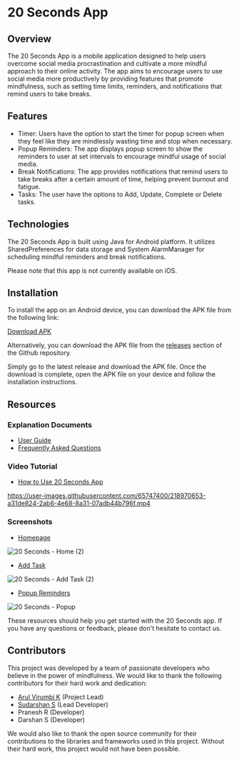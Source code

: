 # 20 Seconds App
## Overview
The 20 Seconds App is a mobile application designed to help users overcome social media procrastination and cultivate a more mindful approach to their online activity. The app aims to encourage users to use social media more productively by providing features that promote mindfulness, such as setting time limits, reminders, and notifications that remind users to take breaks.

## Features
- Timer: Users have the option to start the timer for popup screen when they feel like they are mindlessly wasting time and stop when necessary.
- Popup Reminders: The app displays popup screen to show the reminders to user at set intervals to encourage mindful usage of social media.
- Break Notifications: The app provides notifications that remind users to take breaks after a certain amount of time, helping prevent burnout and fatigue.
- Tasks: The user have the options to Add, Update, Complete or Delete tasks.

## Technologies
The 20 Seconds App is built using Java for Android platform. It utilizes SharedPreferences for data storage and System AlarmManager for scheduling mindful reminders and break notifications.

Please note that this app is not currently available on iOS.

## Installation
To install the app on an Android device, you can download the APK file from the following link:

[Download APK](https://drive.google.com/file/d/1A3enVz98e5HPXFT5hhGG9i06UV_Ru5M2/view?usp=share_link)

Alternatively, you can download the APK file from the [releases](https://github.com/ArulVirumbi/20_Seconds/releases) section of the Github repository.

Simply go to the latest release and download the APK file. Once the download is complete, open the APK file on your device and follow the installation instructions.


## Resources
### Explanation Documents
- [User Guide](https://docs.google.com/document/d/1uC-boO2j7L512lmqaXlrBtW589Au8BYG/edit?usp=share_link&ouid=117472725085674579500&rtpof=true&sd=true)
- [Frequently Asked Questions](https://docs.google.com/document/d/1uC-boO2j7L512lmqaXlrBtW589Au8BYG/edit?usp=share_link&ouid=117472725085674579500&rtpof=true&sd=true)

### Video Tutorial
- [How to Use 20 Seconds App](https://drive.google.com/file/d/1zLFtASv20GCm88W79eVxcSV5a9qxDrfb/view?usp=share_link)


https://user-images.githubusercontent.com/65747400/218970653-a31de824-2ab6-4e68-8a31-07adb44b796f.mp4


### Screenshots
- [Homepage](https://drive.google.com/file/d/143IKEWSmrhMMjmR0MQu5U4kbzlsrRw85/view?usp=share_link)

![20 Seconds - Home (2)](https://user-images.githubusercontent.com/65747400/218970319-252c36c6-33ca-43f8-926a-d60d84cd9620.jpg)

- [Add Task](https://drive.google.com/file/d/1Eh1fxMeoO-I7ZsHgXy5zK-FpqKcU3jNW/view?usp=share_link)

![20 Seconds - Add Task (2)](https://user-images.githubusercontent.com/65747400/218970424-1b0b6634-7348-4ace-9f3a-958bb1d749b9.jpg)

- [Popup Reminders](https://drive.google.com/file/d/1LvVanRyr1O7J3AUTXVDdM7YGGsQQJfV0/view?usp=share_link)

![20 Seconds - Popup](https://user-images.githubusercontent.com/65747400/218970819-9acb4173-a2e5-4c2d-94e4-743aeb9a9b8f.jpg)


These resources should help you get started with the 20 Seconds app. If you have any questions or feedback, please don't hesitate to contact us.

## Contributors
This project was developed by a team of passionate developers who believe in the power of mindfulness. We would like to thank the following contributors for their hard work and dedication:

- [Arul Virumbi K](https://github.com/ArulVirumbi) (Project Lead)
- [Sudarshan S](https://github.com/sudarshan-hub) (Lead Developer)
- Pranesh R (Developer)
- Darshan S (Developer)

We would also like to thank the open source community for their contributions to the libraries and frameworks used in this project. Without their hard work, this project would not have been possible.
